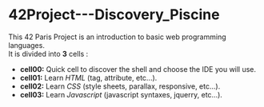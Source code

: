 # 42Project---Discovery_Piscine

This 42 Paris Project is an introduction to basic web programming languages.  
It is divided into **3** cells :  
- **cell00:** Quick cell to discover the shell and choose the IDE you will use.
- **cell01:** Learn *HTML* (tag, attribute, etc...).
- **cell02:** Learn *CSS* (style sheets, parallax, responsive, etc...).
- **cell03:** Learn *Javascript* (javascript syntaxes, jquerry, etc...).
